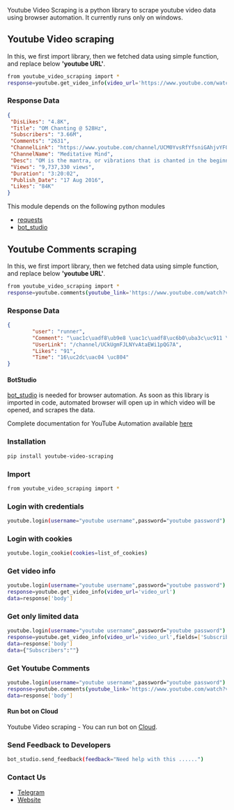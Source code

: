 Youtube Video Scraping is a python library to scrape youtube video data using browser automation. 
It currently runs only on windows.

## Youtube Video scraping 
In this, we first import library, then we fetched data using simple function, and replace below **'youtube URL'**.
```sh
from youtube_video_scraping import *
response=youtube.get_video_info(video_url='https://www.youtube.com/watch?v=LMmuChXra_M')

```

### Response Data
```json
{
 "DisLikes": "4.8K", 
 "Title": "OM Chanting @ 528Hz",
 "Subscribers": "3.66M",
 "Comments": "2631",
 "ChannelLink": "https://www.youtube.com/channel/UCM0YvsRfYfsniGAhjvYFOSA",
 "ChannelName": "Meditative Mind",
 "Desc": "OM is the mantra, or vibrations that is chanted in the beginning and end of any Meditation or Yoga ",
 "Views": "9,737,330 views",
 "Duration": "3:20:02",
 "Publish_Date": "17 Aug 2016",
 "Likes": "84K"
}
```

This module depends on the following python modules
* [requests](https://pypi.org/project/requests/)
* [bot_studio](https://pypi.org/project/bot_studio/)
 
 ## Youtube Comments scraping 
In this, we first import library, then we fetched data using simple function, and replace below **'youtube URL'**.

```sh
from youtube_video_scraping import *
response=youtube.comments(youtube_link='https://www.youtube.com/watch?v=LMmuChXra_M')
```

### Response Data
```json
{
        "user": "runner",
        "Comment": "\uac1c\uadf8\ub9e8 \uac1c\uadf8\uc6b0\uba3c\uc911 \uc7ac\ubc0c\ub294\ub370 \ubd88\ud3b8\ud55c\uacbd\uc6b0\ub9ce\uc740\ub370 \ub3c4\uc5f0\ub204\ub098\ub294 \uc9c4\uc9dc \ud3b8\ud558\uac8c \uc7ac\ubc0c\ub2e4 \ub354\uc6b1 \ud765\ud558\uc2dc\uae38",
        "UserLink": "/channel/UCkUgmFJLNYvAtaEWi1pQG7A",
        "Likes": "91",
        "Time": "16\uc2dc\uac04 \uc804"
}
```
 
#### BotStudio
[bot_studio](https://pypi.org/project/bot_studio/) is needed for browser automation. As soon as this library is imported in code, automated browser will open up in which video will be opened, and scrapes the data.

Complete documentation for YouTube Automation available [here](https://youtube-api.datakund.com/en/latest/)

### Installation

```sh
pip install youtube-video-scraping
```

### Import
```sh
from youtube_video_scraping import *
```

### Login with credentials
```sh
youtube.login(username="youtube username",password="youtube password")
```

### Login with cookies
```sh
youtube.login_cookie(cookies=list_of_cookies)
```

### Get video info
```sh
youtube.login(username="youtube username",password="youtube password")
response=youtube.get_video_info(video_url='video_url')
data=response['body']
```

### Get only limited data
```sh
youtube.login(username="youtube username",password="youtube password")
response=youtube.get_video_info(video_url='video_url',fields=['Subscribers'])
data=response['body']
data={"Subscribers":""}
```

### Get Youtube Comments
```sh
youtube.login(username="youtube username",password="youtube password")
response=youtube.comments(youtube_link='https://www.youtube.com/watch?v=LMmuChXra_M')
data=response['body']
```

#### Run bot on Cloud
Youtube Video scraping - You can run bot on [Cloud](https://datakund.com/products/youtube-video-url?_pos=10&_sid=8a6ed6504&_ss=r).

### Send Feedback to Developers
```sh
bot_studio.send_feedback(feedback="Need help with this ......")
```

### Contact Us
* [Telegram](https://t.me/datakund)
* [Website](https://datakund.com)

